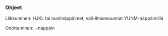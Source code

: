 ### Ohjeet
Liikkuminen: HJKL tai nuolinäppäimet, väli-ilmansuunnat YUNM-näppäimillä

Odottaminen: .-näppäin
